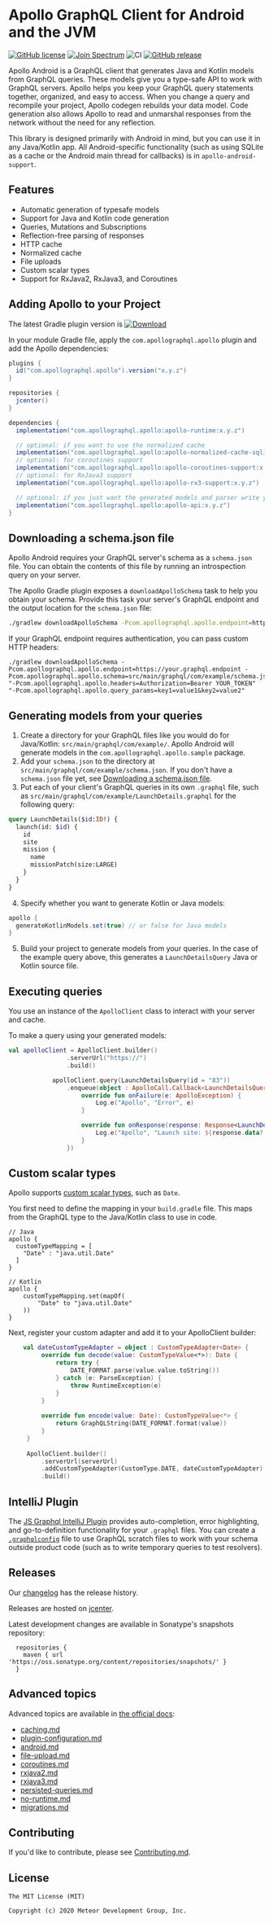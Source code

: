 
# Apollo GraphQL Client for Android and the JVM

[![GitHub license](https://img.shields.io/badge/license-MIT-lightgrey.svg?maxAge=2592000)](https://raw.githubusercontent.com/apollographql/apollo-android/master/LICENSE) [![Join Spectrum](https://img.shields.io/badge/spectrum-join-orange)](https://spectrum.chat/apollo/apollo-android)
![CI](https://github.com/apollographql/apollo-android/workflows/CI/badge.svg)
[![GitHub release](https://img.shields.io/github/release/apollographql/apollo-android.svg)](https://github.com/apollographql/apollo-android/releases/latest)

Apollo Android is a GraphQL client that generates Java and Kotlin models from GraphQL queries. These models give you a type-safe API to work with GraphQL servers.  Apollo helps you keep your GraphQL query statements together, organized, and easy to access. When you change a query and recompile your project, Apollo codegen rebuilds your data model. Code generation also allows Apollo to read and unmarshal responses from the network without the need for any reflection.

This library is designed primarily with Android in mind, but you can use it in any Java/Kotlin app. All Android-specific functionality (such as using SQLite as a cache or the Android main thread for callbacks) is in `apollo-android-support`.

## Features

* Automatic generation of typesafe models
* Support for Java and Kotlin code generation
* Queries, Mutations and Subscriptions
* Reflection-free parsing of responses
* HTTP cache
* Normalized cache
* File uploads
* Custom scalar types
* Support for RxJava2, RxJava3, and Coroutines

## Adding Apollo to your Project

The latest Gradle plugin version is [ ![Download](https://api.bintray.com/packages/apollographql/android/apollo/images/download.svg) ](https://bintray.com/apollographql/android/apollo-gradle-plugin/_latestVersion)

In your module Gradle file, apply the `com.apollographql.apollo` plugin and add the Apollo dependencies:

```groovy
plugins {
  id("com.apollographql.apollo").version("x.y.z")
}

repositories {
  jcenter()
}

dependencies {
  implementation("com.apollographql.apollo:apollo-runtime:x.y.z")

  // optional: if you want to use the normalized cache
  implementation("com.apollographql.apollo:apollo-normalized-cache-sqlite:x.y.z")
  // optional: for coroutines support
  implementation("com.apollographql.apollo:apollo-coroutines-support:x.y.z")
  // optional: for RxJava3 support  
  implementation("com.apollographql.apollo:apollo-rx3-support:x.y.z")

  // optional: if you just want the generated models and parser write your own HTTP code/cache code   
  implementation("com.apollographql.apollo:apollo-api:x.y.z")
}
```

## Downloading a schema.json file

Apollo Android requires your GraphQL server's schema as a `schema.json` file. You can obtain the contents of this file by running an introspection query on your server.

The Apollo Gradle plugin exposes a `downloadApolloSchema` task to help you obtain your schema. Provide this task your server's GraphQL endpoint and the output location for the `schema.json` file:

```bash
./gradlew downloadApolloSchema -Pcom.apollographql.apollo.endpoint=https://your.graphql.endpoint -Pcom.apollographql.apollo.schema=src/main/graphql/com/example/schema.json
```

If your GraphQL endpoint requires authentication, you can pass custom HTTP headers:

```
./gradlew downloadApolloSchema -Pcom.apollographql.apollo.endpoint=https://your.graphql.endpoint -Pcom.apollographql.apollo.schema=src/main/graphql/com/example/schema.json  "-Pcom.apollographql.apollo.headers=Authorization=Bearer YOUR_TOKEN" "-Pcom.apollographql.apollo.query_params=key1=value1&key2=value2"
```

## Generating models from your queries

1. Create a directory for your GraphQL files like you would do for Java/Kotlin: `src/main/graphql/com/example/`. Apollo Android will generate models in the `com.apollographql.apollo.sample` package.
2. Add your `schema.json` to the directory at `src/main/graphql/com/example/schema.json`. If you don't have a `schema.json` file yet, see [Downloading a schema.json file](#downloading-a-schemajson-file). 
3. Put each of your client's GraphQL queries in its own `.graphql` file, such as `src/main/graphql/com/example/LaunchDetails.graphql` for the following query: 

```graphql
query LaunchDetails($id:ID!) {
  launch(id: $id) {
    id
    site
    mission {
      name
      missionPatch(size:LARGE)
    }
  }
}
```

4. Specify whether you want to generate Kotlin or Java models:

```groovy
apollo {
  generateKotlinModels.set(true) // or false for Java models
}
```

5. Build your project to generate models from your queries. In the case of the example query above, this generates a `LaunchDetailsQuery` Java or Kotlin source file.

## Executing queries

You use an instance of the `ApolloClient` class to interact with your server and cache.

To make a query using your generated models:

```kotlin
val apolloClient = ApolloClient.builder()
                .serverUrl("https://")
                .build()

            apolloClient.query(LaunchDetailsQuery(id = "83"))
                .enqueue(object : ApolloCall.Callback<LaunchDetailsQuery.Data>() {
                    override fun onFailure(e: ApolloException) {
                        Log.e("Apollo", "Error", e)
                    }

                    override fun onResponse(response: Response<LaunchDetailsQuery.Data>) {
                        Log.e("Apollo", "Launch site: ${response.data?.launch?.site}")
                    }
                })
```

## Custom scalar types

Apollo supports [custom scalar types](https://www.apollographql.com/docs/apollo-server/schema/scalars-enums/), such as `Date`.

You first need to define the mapping in your `build.gradle` file. This maps from the GraphQL type to the Java/Kotlin class to use in code.

```
// Java
apollo {
  customTypeMapping = [
    "Date" : "java.util.Date"
  ]
}

// Kotlin
apollo {
    customTypeMapping.set(mapOf(
        "Date" to "java.util.Date"
    ))
}
```

Next, register your custom adapter and add it to your ApolloClient builder:

```kotlin
    val dateCustomTypeAdapter = object : CustomTypeAdapter<Date> {
         override fun decode(value: CustomTypeValue<*>): Date {
             return try {
                 DATE_FORMAT.parse(value.value.toString())
             } catch (e: ParseException) {
                 throw RuntimeException(e)
             }
         }
    
         override fun encode(value: Date): CustomTypeValue<*> {
             return GraphQLString(DATE_FORMAT.format(value))
         }
     }
    
     ApolloClient.builder()
         .serverUrl(serverUrl)
         .addCustomTypeAdapter(CustomType.DATE, dateCustomTypeAdapter)
         .build()
```

## IntelliJ Plugin

The [JS Graphql IntelliJ Plugin](https://jimkyndemeyer.github.io/js-graphql-intellij-plugin/) provides auto-completion, error highlighting, and go-to-definition functionality for your `.graphql` files. You can create a [`.graphqlconfig`](https://jimkyndemeyer.github.io/js-graphql-intellij-plugin/docs/developer-guide#working-with-graphql-endpoints-and-scratch-files) file to use GraphQL scratch files to work with your schema outside product code (such as to write temporary queries to test resolvers).

## Releases

Our [changelog](https://github.com/apollographql/apollo-android/releases) has the release history. 

Releases are hosted on [jcenter](https://jcenter.bintray.com/com/apollographql/apollo/).

Latest development changes are available in Sonatype's snapshots repository:

```
  repositories {
    maven { url 'https://oss.sonatype.org/content/repositories/snapshots/' }
  }
```

## Advanced topics

Advanced topics are available in [the official docs](https://www.apollographql.com/docs/android/):

* [caching.md](https://www.apollographql.com/docs/android/essentials/caching/)  
* [plugin-configuration.md](https://www.apollographql.com/docs/android/essentials/plugin-configuration/) 
* [android.md](https://www.apollographql.com/docs/android/advanced/android/) 
* [file-upload.md](https://www.apollographql.com/docs/android/advanced/file-upload/)
* [coroutines.md](https://www.apollographql.com/docs/android/advanced/coroutines/) 
* [rxjava2.md](https://www.apollographql.com/docs/android/advanced/rxjava2/)
* [rxjava3.md](https://www.apollographql.com/docs/android/advanced/rxjava3/)
* [persisted-queries.md](https://www.apollographql.com/docs/android/advanced/persisted-queries/)
* [no-runtime.md](https://www.apollographql.com/docs/android/advanced/no-runtime/) 
* [migrations.md](https://www.apollographql.com/docs/android/essentials/migration/)

## Contributing

If you'd like to contribute, please see [Contributing.md](https://github.com/apollographql/apollo-android/blob/master/Contributing.md).

## License

```
The MIT License (MIT)

Copyright (c) 2020 Meteor Development Group, Inc.
```
